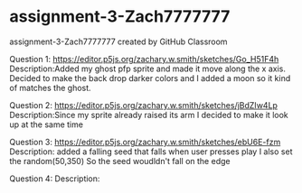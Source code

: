 # assignment-3-Zach7777777
assignment-3-Zach7777777 created by GitHub Classroom

Question 1: https://editor.p5js.org/zachary.w.smith/sketches/Go_H51F4h
Description:Added my ghost pfp sprite and made it move along the x axis. Decided to make the back drop darker colors and I added a moon so it kind of matches the ghost.

Question 2: https://editor.p5js.org/zachary.w.smith/sketches/jBdZIw4Lp
Description:Since my sprite already raised its arm I decided to make it look up at the same time

Question 3: https://editor.p5js.org/zachary.w.smith/sketches/ebU6E-fzm
Description: added a falling seed that falls when user presses play I also set the random(50,350) So the seed woudldn't fall on the edge 

Question 4: 
Description:
